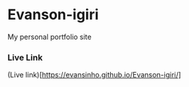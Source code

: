 # Evanson-igiri
My personal portfolio site

### Live Link

(Live link)[https://evansinho.github.io/Evanson-igiri/]
